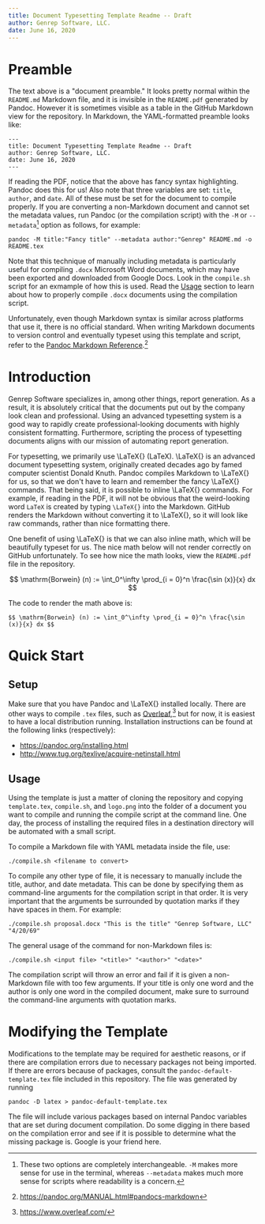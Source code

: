```yaml
---
title: Document Typesetting Template Readme -- Draft
author: Genrep Software, LLC.
date: June 16, 2020
---
```




# Preamble

The text above is a "document preamble." It looks pretty normal within the
`README.md` Markdown file, and it is invisible in the `README.pdf` generated by
Pandoc. However it is sometimes visible as a table in the GitHub Markdown view
for the repository. In Markdown, the YAML-formatted preamble looks like:

``` { .markdown }
---
title: Document Typesetting Template Readme -- Draft
author: Genrep Software, LLC.
date: June 16, 2020
---
```

If reading the PDF, notice that the above has fancy syntax highlighting. Pandoc
does this for us! Also note that three variables are set: `title`, `author`,
and `date`. All of these must be set for the document to compile properly. If
you are converting a non-Markdown document and cannot set the metadata values,
run Pandoc (or the compilation script) with the `-M` or `--metadata`[^1] option
as follows, for example:

``` { .bash }
pandoc -M title:"Fancy title" --metadata author:"Genrep" README.md -o README.tex
```

Note that this technique of manually including metadata is particularly useful
for compiling `.docx` Microsoft Word documents, which may have been exported
and downloaded from Google Docs. Look in the `compile.sh` script for an
exmample of how this is used. Read the [Usage](#usage) section to learn about
how to properly compile `.docx` documents using the compilation script.

Unfortunately, even though Markdown syntax is similar across platforms that use
it, there is no official standard. When writing Markdown documents to version
control and eventually typeset using this template and script, refer to the
[Pandoc Markdown
Reference](https://pandoc.org/MANUAL.html#pandocs-markdown).[^2]



# Introduction

Genrep Software specializes in, among other things, report generation. As a
result, it is absolutely critical that the documents put out by the company
look clean and professional. Using an advanced typesetting system is a good way
to rapidly create professional-looking documents with highly consistent
formatting. Furthermore, scripting the process of typesetting documents aligns
with our mission of automating report generation.

For typesetting, we primarily use \LaTeX{} (LaTeX). \LaTeX{} is an advanced
document typesetting system, originally created decades ago by famed computer
scientist Donald Knuth. Pandoc compiles Markdown to \LaTeX{} for us, so that we
don't have to learn and remember the fancy \LaTeX{} commands. That being said,
it is possible to inline \LaTeX{} commands. For example, if reading in the PDF,
it will not be obvious that the weird-looking word `LaTeX` is created by typing
`\LaTeX{}` into the Markdown. GitHub renders the Markdown without converting it
to \LaTeX{}, so it will look like raw commands, rather than nice formatting
there.

One benefit of using \LaTeX{} is that we can also inline math, which will be
beautifully typeset for us. The nice math below will not render correctly on
GitHub unfortunately. To see how nice the math looks, view the `README.pdf`
file in the repository.

$$ \mathrm{Borwein} (n) := \int_0^\infty \prod_{i = 0}^n \frac{\sin (x)}{x} dx $$

The code to render the math above is:

``` { .latex }
$$ \mathrm{Borwein} (n) := \int_0^\infty \prod_{i = 0}^n \frac{\sin (x)}{x} dx $$
```



# Quick Start

## Setup

Make sure that you have Pandoc and \LaTeX{} installed locally. There are other
ways to compile `.tex` files, such as
[Overleaf](https://www.overleaf.com/),[^3] but for now, it is easiest to have a
local distribution running. Installation instructions can be found at the
following links (respectively):

- <https://pandoc.org/installing.html>
- <http://www.tug.org/texlive/acquire-netinstall.html>

## Usage

Using the template is just a matter of cloning the repository and copying
`template.tex`, `compile.sh`, and `logo.png` into the folder of a document you
want to compile and running the compile script at the command line. One day,
the process of installing the required files in a destination directory will be
automated with a small script.

To compile a Markdown file with YAML metadata inside the file, use:

``` { .bash }
./compile.sh <filename to convert>
```

To compile any other type of file, it is necessary to manually include the
title, author, and date metadata. This can be done by specifying them as
command-line arguments for the compilation script in that order. It is very
important that the arguments be surrounded by quotation marks if they have
spaces in them. For example:

``` { .bash }
./compile.sh proposal.docx "This is the title" "Genrep Software, LLC" "4/20/69"
```

The general usage of the command for non-Markdown files is:

``` { .bash }
./compile.sh <input file> "<title>" "<author>" "<date>"
```

The compilation script will throw an error and fail if it is given a
non-Markdown file with too few arguments. If your title is only one word and
the author is only one word in the compiled document, make sure to surround the
command-line arguments with quotation marks.



# Modifying the Template

Modifications to the template may be required for aesthetic reasons, or if
there are compilation errors due to necessary packages not being imported. If
there are errors because of packages, consult the `pandoc-default-template.tex`
file included in this repository. The file was generated by running

``` { .bash }
pandoc -D latex > pandoc-default-template.tex
```

The file will include various packages based on internal Pandoc variables that
are set during document compilation. Do some digging in there based on the
compilation error and see if it is possible to determine what the missing
package is. Google is your friend here.




[^1]: These two options are completely interchangeable. `-M` makes more sense
      for use in the terminal, whereas `--metadata` makes much more sense for
      scripts where readability is a concern.

[^2]: <https://pandoc.org/MANUAL.html#pandocs-markdown>

[^3]: <https://www.overleaf.com/>

